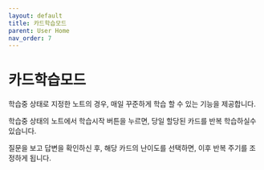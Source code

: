 ```yaml
---
layout: default
title: 카드학습모드
parent: User Home
nav_order: 7
---
```


# 카드학습모드

학습중 상태로 지정한 노트의 경우, 매일 꾸준하게 학습 할 수 있는 기능을 제공합니다.

학습중 상태의 노트에서 학습시작 버튼을 누르면, 당일 할당된 카드를 반복 학습하실수 있습니다.

질문을 보고 답변을 확인하신 후, 해당 카드의 난이도를 선택하면, 이후 반복 주기를 조정하게 됩니다.
